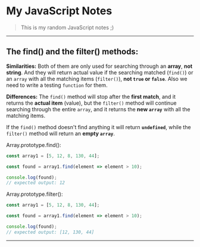 # My JavaScript Notes

> This is my random JavaScript notes ;)

---

## The find() and the filter() methods:

**Similarities:** Both of them are only used for searching through an **array**, **not string**. And they will return actual value if the searching matched (`find()`) or an `array` with all the matching items (`filter()`), **not `true` or `false`**. Also we need to write a testing `function` for them.

**Differences:** The `find()` method will stop after the **first match**, and it returns the **actual item** (value), but the `filter()` method will continue searching through the entire `array`, and it returns the **new `array`** with all the matching items.

If the `find()` method doesn't find anything it will return **`undefined`**, while the `filter()` method will return an **empty `array`**.

Array.prototype.find():

```JavaScript
const array1 = [5, 12, 8, 130, 44];

const found = array1.find(element => element > 10);

console.log(found);
// expected output: 12
```

Array.prototype.filter():

```JavaScript
const array1 = [5, 12, 8, 130, 44];

const found = array1.find(element => element > 10);

console.log(found);
// expected output: [12, 130, 44]
```

---

